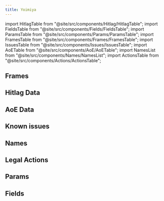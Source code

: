```yaml
---
title: Yoimiya
---
```


import HitlagTable from "@site/src/components/Hitlag/HitlagTable";
import FieldsTable from "@site/src/components/Fields/FieldsTable";
import ParamsTable from "@site/src/components/Params/ParamsTable";
import FramesTable from "@site/src/components/Frames/FramesTable";
import IssuesTable from "@site/src/components/Issues/IssuesTable";
import AoETable from "@site/src/components/AoE/AoETable";
import NamesList from "@site/src/components/Names/NamesList";
import ActionsTable from "@site/src/components/Actions/ActionsTable";

## Frames

<FramesTable item_key="yoimiya" />

## Hitlag Data

<HitlagTable item_key="yoimiya" />

## AoE Data

<AoETable item_key="yoimiya" />

## Known issues

<IssuesTable item_key="yoimiya" />

## Names

<NamesList item_key="yoimiya" />

## Legal Actions

<ActionsTable item_key="yoimiya" />

## Params

<ParamsTable item_key="yoimiya" />

## Fields

<FieldsTable item_key="yoimiya" />
